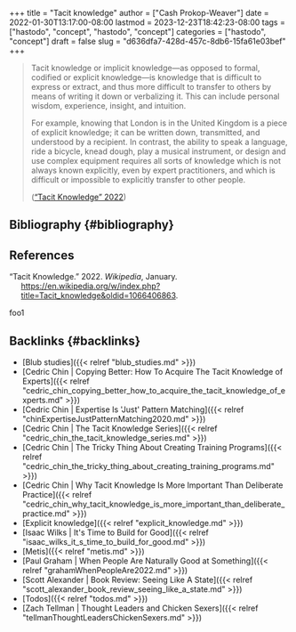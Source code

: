 +++
title = "Tacit knowledge"
author = ["Cash Prokop-Weaver"]
date = 2022-01-30T13:17:00-08:00
lastmod = 2023-12-23T18:42:23-08:00
tags = ["hastodo", "concept", "hastodo", "concept"]
categories = ["hastodo", "concept"]
draft = false
slug = "d636dfa7-428d-457c-8db6-15fa61e03bef"
+++

> Tacit knowledge or implicit knowledge—as opposed to formal, codified or explicit knowledge—is knowledge that is difficult to express or extract, and thus more difficult to transfer to others by means of writing it down or verbalizing it. This can include personal wisdom, experience, insight, and intuition.
>
> For example, knowing that London is in the United Kingdom is a piece of explicit knowledge; it can be written down, transmitted, and understood by a recipient. In contrast, the ability to speak a language, ride a bicycle, knead dough, play a musical instrument, or design and use complex equipment requires all sorts of knowledge which is not always known explicitly, even by expert practitioners, and which is difficult or impossible to explicitly transfer to other people.
>
> (<a href="#citeproc_bib_item_1">“Tacit Knowledge” 2022</a>)


## Bibliography {#bibliography}

## References

<style>.csl-entry{text-indent: -1.5em; margin-left: 1.5em;}</style><div class="csl-bib-body">
  <div class="csl-entry"><a id="citeproc_bib_item_1"></a>“Tacit Knowledge.” 2022. <i>Wikipedia</i>, January. <a href="https://en.wikipedia.org/w/index.php?title=Tacit_knowledge&oldid=1066406863">https://en.wikipedia.org/w/index.php?title=Tacit_knowledge&#38;oldid=1066406863</a>.</div>
</div>

foo1


## Backlinks {#backlinks}

-   [Blub studies]({{< relref "blub_studies.md" >}})
-   [Cedric Chin | Copying Better: How To Acquire The Tacit Knowledge of Experts]({{< relref "cedric_chin_copying_better_how_to_acquire_the_tacit_knowledge_of_experts.md" >}})
-   [Cedric Chin | Expertise Is 'Just' Pattern Matching]({{< relref "chinExpertiseJustPatternMatching2020.md" >}})
-   [Cedric Chin | The Tacit Knowledge Series]({{< relref "cedric_chin_the_tacit_knowledge_series.md" >}})
-   [Cedric Chin | The Tricky Thing About Creating Training Programs]({{< relref "cedric_chin_the_tricky_thing_about_creating_training_programs.md" >}})
-   [Cedric Chin | Why Tacit Knowledge Is More Important Than Deliberate Practice]({{< relref "cedric_chin_why_tacit_knowledge_is_more_important_than_deliberate_practice.md" >}})
-   [Explicit knowledge]({{< relref "explicit_knowledge.md" >}})
-   [Isaac Wilks | It's Time to Build for Good]({{< relref "isaac_wilks_it_s_time_to_build_for_good.md" >}})
-   [Metis]({{< relref "metis.md" >}})
-   [Paul Graham | When People Are Naturally Good at Something]({{< relref "grahamWhenPeopleAre2022.md" >}})
-   [Scott Alexander | Book Review: Seeing Like A State]({{< relref "scott_alexander_book_review_seeing_like_a_state.md" >}})
-   [Todos]({{< relref "todos.md" >}})
-   [Zach Tellman | Thought Leaders and Chicken Sexers]({{< relref "tellmanThoughtLeadersChickenSexers.md" >}})
